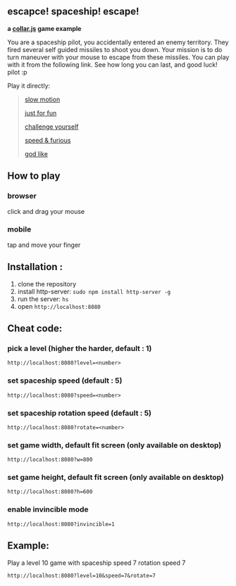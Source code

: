## escapce! spaceship! escape!
**a [collar.js](http://collarjs.com) game example**

You are a spaceship pilot, you accidentally entered an enemy territory. They fired several self guided missiles to shoot you down. Your mission is to do turn maneuver with your mouse to escape from these missiles. You can play with it from the following link. See how long you can last, and good luck! pilot :p

Play it directly:
> [slow motion](http://collarjs.com/examples/spaceship/index.html?rotate=7)
>
> [just for fun](http://collarjs.com/examples/spaceship/index.html?level=4&speed=7&rotate=7)
>
> [challenge yourself](http://collarjs.com/examples/spaceship/index.html?level=10&speed=7&rotate=7)
>
> [speed & furious](http://collarjs.com/examples/spaceship/index.html?level=10&speed=10&rotate=10)
>
> [god like](http://collarjs.com/examples/spaceship/index.html?level=10&invincible=1&speed=10&rotate=10)

## How to play

### browser
click and drag your mouse

### mobile
tap and move your finger

## Installation :

1. clone the repository
2. install http-server: `sudo npm install http-server -g`
3. run the server: `hs`
4. open `http://localhost:8080`

## Cheat code:

### pick a level (higher the harder, default : 1)

`http://localhost:8080?level=<number>`

### set spaceship speed (default : 5)

`http://localhost:8080?speed=<number>`

### set spaceship rotation speed (default : 5)

`http://localhost:8080?rotate=<number>`

### set game width, default fit screen (only available on desktop)

`http://localhost:8080?w=800`

### set game height, default fit screen (only available on desktop)

`http://localhost:8080?h=600`

### enable invincible mode

`http://localhost:8080?invincible=1`


## Example:

Play a level 10 game with spaceship speed 7 rotation speed 7

`http://localhost:8080?level=10&speed=7&rotate=7`
